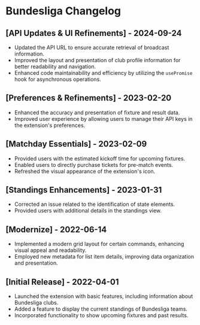 # Bundesliga Changelog

## [API Updates & UI Refinements] - 2024-09-24
- Updated the API URL to ensure accurate retrieval of broadcast information.
- Improved the layout and presentation of club profile information for better readability and navigation.
- Enhanced code maintainability and efficiency by utilizing the `usePromise` hook for asynchronous operations.

## [Preferences & Refinements] - 2023-02-20
- Enhanced the accuracy and presentation of fixture and result data.
- Improved user experience by allowing users to manage their API keys in the extension's preferences.

## [Matchday Essentials] - 2023-02-09
- Provided users with the estimated kickoff time for upcoming fixtures.
- Enabled users to directly purchase tickets for pre-match events.
- Refreshed the visual appearance of the extension's icon.

## [Standings Enhancements] - 2023-01-31
- Corrected an issue related to the identification of state elements.
- Provided users with additional details in the standings view.

## [Modernize] - 2022-06-14
- Implemented a modern grid layout for certain commands, enhancing visual appeal and readability.
- Employed new metadata for list item details, improving data organization and presentation.

## [Initial Release] - 2022-04-01
- Launched the extension with basic features, including information about Bundesliga clubs.
- Added a feature to display the current standings of Bundesliga teams.
- Incorporated functionality to show upcoming fixtures and past results.
